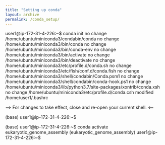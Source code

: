 ```yaml
---
title: "Setting up conda"
layout: archive
permalink: /conda_setup/
---
```


user1@ip-172-31-4-226:~$ conda init
no change     /home/ubuntu/miniconda3/condabin/conda
no change     /home/ubuntu/miniconda3/bin/conda
no change     /home/ubuntu/miniconda3/bin/conda-env
no change     /home/ubuntu/miniconda3/bin/activate
no change     /home/ubuntu/miniconda3/bin/deactivate
no change     /home/ubuntu/miniconda3/etc/profile.d/conda.sh
no change     /home/ubuntu/miniconda3/etc/fish/conf.d/conda.fish
no change     /home/ubuntu/miniconda3/shell/condabin/Conda.psm1
no change     /home/ubuntu/miniconda3/shell/condabin/conda-hook.ps1
no change     /home/ubuntu/miniconda3/lib/python3.7/site-packages/xontrib/conda.xsh
no change     /home/ubuntu/miniconda3/etc/profile.d/conda.csh
modified      /home/user1/.bashrc

==> For changes to take effect, close and re-open your current shell. <==


(base) user1@ip-172-31-4-226:~$

(base) user1@ip-172-31-4-226:~$ conda activate eukaryotic_genome_assembly
(eukaryotic_genome_assembly) user1@ip-172-31-4-226:~$
